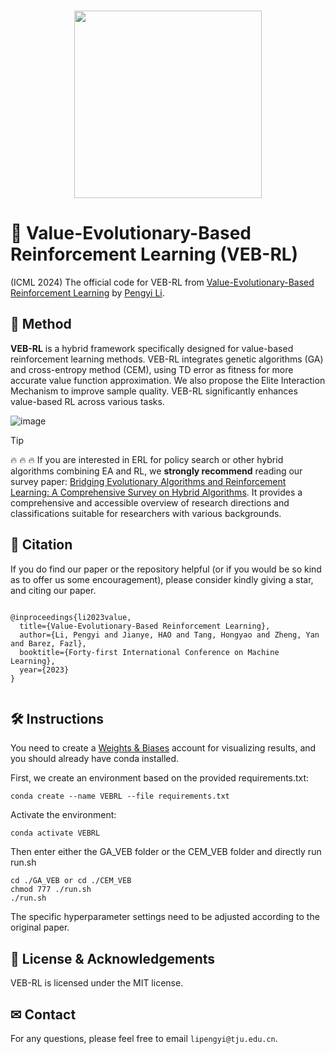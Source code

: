 
<p align="center">
    <br>
    <img src="https://github.com/yeshenpy/VEB-RL/assets/43668853/7e66cbfb-6159-4acf-ba5c-d09418124ed2" width="300"/>
    <br>
<p>

  
# :beginner: Value-Evolutionary-Based Reinforcement Learning (VEB-RL)
(ICML 2024) The official code for VEB-RL from [Value-Evolutionary-Based Reinforcement Learning](https://openreview.net/forum?id=h9LcbJ3l9r) by [Pengyi Li](https://yeshenpy.github.io/).


## :triangular_flag_on_post: Method

**VEB-RL** is a hybrid framework specifically designed for value-based reinforcement learning methods. VEB-RL integrates genetic algorithms (GA) and cross-entropy method (CEM), using TD error as fitness for more accurate value function approximation. We also propose the Elite Interaction Mechanism to improve sample quality. VEB-RL significantly enhances value-based RL across various tasks.

![image](https://github.com/yeshenpy/VEB-RL/assets/43668853/ab222e78-9ef1-49b8-9df3-9b104b366712)

<span style="color: red;"> </span>

> [!TIP]
> 🔥 🔥 🔥 If you are interested in ERL for policy search or other hybrid algorithms combining EA and RL, we **strongly recommend** reading our survey paper: [Bridging Evolutionary Algorithms and Reinforcement Learning: A Comprehensive Survey on Hybrid Algorithms](https://arxiv.org/abs/2401.11963). It provides a comprehensive and accessible overview of research directions and classifications suitable for researchers with various backgrounds.


## 🙏 Citation

If you do find our paper or the repository helpful (or if you would be so kind as to offer us some encouragement), please consider kindly giving a star, and citing our paper.
```

@inproceedings{li2023value,
  title={Value-Evolutionary-Based Reinforcement Learning},
  author={Li, Pengyi and Jianye, HAO and Tang, Hongyao and Zheng, Yan and Barez, Fazl},
  booktitle={Forty-first International Conference on Machine Learning},
  year={2023}
}


```


## 🛠️ Instructions


You need to create a [Weights & Biases](https://wandb.ai) account for visualizing results, and you should already have conda installed.

First, we create an environment based on the provided requirements.txt:

```
conda create --name VEBRL --file requirements.txt
```

Activate the environment:

```
conda activate VEBRL
```

Then enter either the GA_VEB folder or the CEM_VEB folder and directly run run.sh

```
cd ./GA_VEB or cd ./CEM_VEB
chmod 777 ./run.sh
./run.sh
```

The specific hyperparameter settings need to be adjusted according to the original paper.


## :beginner: License & Acknowledgements

VEB-RL is licensed under the MIT license.

## ✉ Contact

For any questions, please feel free to email `lipengyi@tju.edu.cn`.


